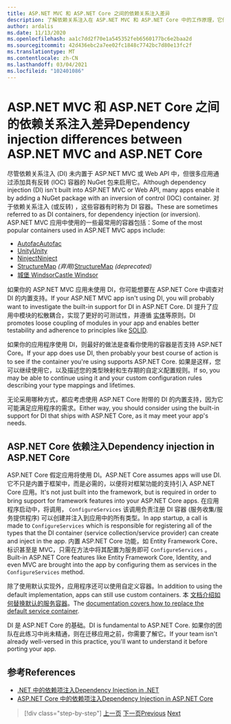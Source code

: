 ```yaml
---
title: ASP.NET MVC 和 ASP.NET Core 之间的依赖关系注入差异
description: 了解依赖关系注入在 ASP.NET MVC 和 ASP.NET Core 中的工作原理，它们有何不同，以及如何从 ASP.NET MVC 迁移到 ASP.NET Core。
author: ardalis
ms.date: 11/13/2020
ms.openlocfilehash: aa1c7dd2f70e1a545352feb6560177bc6e2baa2d
ms.sourcegitcommit: 42d436ebc2a7ee02fc1848c7742bc7d80e13fc2f
ms.translationtype: MT
ms.contentlocale: zh-CN
ms.lasthandoff: 03/04/2021
ms.locfileid: "102401086"
---
```

# <a name="dependency-injection-differences-between-aspnet-mvc-and-aspnet-core"></a><span data-ttu-id="3dc14-103">ASP.NET MVC 和 ASP.NET Core 之间的依赖关系注入差异</span><span class="sxs-lookup"><span data-stu-id="3dc14-103">Dependency injection differences between ASP.NET MVC and ASP.NET Core</span></span>

<span data-ttu-id="3dc14-104">尽管依赖关系注入 (DI) 未内置于 ASP.NET MVC 或 Web API 中，但很多应用通过添加具有反转 (IOC) 容器的 NuGet 包来启用它。</span><span class="sxs-lookup"><span data-stu-id="3dc14-104">Although dependency injection (DI) isn't built into ASP.NET MVC or Web API, many apps enable it by adding a NuGet package with an inversion of control (IOC) container.</span></span> <span data-ttu-id="3dc14-105">对于依赖关系注入 (或反转) ，这些容器有时称为 DI 容器。</span><span class="sxs-lookup"><span data-stu-id="3dc14-105">These are sometimes referred to as DI containers, for dependency injection (or inversion).</span></span> <span data-ttu-id="3dc14-106">ASP.NET MVC 应用中使用的一些最常用的容器包括：</span><span class="sxs-lookup"><span data-stu-id="3dc14-106">Some of the most popular containers used in ASP.NET MVC apps include:</span></span>

- [<span data-ttu-id="3dc14-107">Autofac</span><span class="sxs-lookup"><span data-stu-id="3dc14-107">Autofac</span></span>](https://www.autofac.org/)
- [<span data-ttu-id="3dc14-108">Unity</span><span class="sxs-lookup"><span data-stu-id="3dc14-108">Unity</span></span>](https://unitycontainer.github.io/)
- [<span data-ttu-id="3dc14-109">Ninject</span><span class="sxs-lookup"><span data-stu-id="3dc14-109">Ninject</span></span>](http://www.ninject.org/)
- <span data-ttu-id="3dc14-110">[StructureMap](http://structuremap.github.io/) *(弃用)*</span><span class="sxs-lookup"><span data-stu-id="3dc14-110">[StructureMap](http://structuremap.github.io/) *(deprecated)*</span></span>
- [<span data-ttu-id="3dc14-111">城堡 Windsor</span><span class="sxs-lookup"><span data-stu-id="3dc14-111">Castle Windsor</span></span>](http://www.castleproject.org/projects/windsor/)

<span data-ttu-id="3dc14-112">如果你的 ASP.NET MVC 应用未使用 DI，你可能想要在 ASP.NET Core 中调查对 DI 的内置支持。</span><span class="sxs-lookup"><span data-stu-id="3dc14-112">If your ASP.NET MVC app isn't using DI, you will probably want to investigate the built-in support for DI in ASP.NET Core.</span></span> <span data-ttu-id="3dc14-113">DI 提升了应用中模块的松散耦合，实现了更好的可测试性，并遵循 [实体](https://www.weeklydevtips.com/episodes/047)等原则。</span><span class="sxs-lookup"><span data-stu-id="3dc14-113">DI promotes loose coupling of modules in your app and enables better testability and adherence to principles like [SOLID](https://www.weeklydevtips.com/episodes/047).</span></span>

<span data-ttu-id="3dc14-114">如果你的应用程序使用 DI，则最好的做法是查看你使用的容器是否支持 ASP.NET Core。</span><span class="sxs-lookup"><span data-stu-id="3dc14-114">If your app does use DI, then probably your best course of action is to see if the container you're using supports ASP.NET Core.</span></span> <span data-ttu-id="3dc14-115">如果是这样，您可以继续使用它，以及描述您的类型映射和生存期的自定义配置规则。</span><span class="sxs-lookup"><span data-stu-id="3dc14-115">If so, you may be able to continue using it and your custom configuration rules describing your type mappings and lifetimes.</span></span>

<span data-ttu-id="3dc14-116">无论采用哪种方式，都应考虑使用 ASP.NET Core 附带的 DI 的内置支持，因为它可能满足应用程序的需求。</span><span class="sxs-lookup"><span data-stu-id="3dc14-116">Either way, you should consider using the built-in support for DI that ships with ASP.NET Core, as it may meet your app's needs.</span></span>

## <a name="dependency-injection-in-aspnet-core"></a><span data-ttu-id="3dc14-117">ASP.NET Core 依赖注入</span><span class="sxs-lookup"><span data-stu-id="3dc14-117">Dependency injection in ASP.NET Core</span></span>

<span data-ttu-id="3dc14-118">ASP.NET Core 假定应用将使用 DI。</span><span class="sxs-lookup"><span data-stu-id="3dc14-118">ASP.NET Core assumes apps will use DI.</span></span> <span data-ttu-id="3dc14-119">它不只是内置于框架中，而是必需的，以便将对框架功能的支持引入 ASP.NET Core 应用。</span><span class="sxs-lookup"><span data-stu-id="3dc14-119">It's not just built into the framework, but is required in order to bring support for framework features into your ASP.NET Core apps.</span></span> <span data-ttu-id="3dc14-120">在应用程序启动中，将调用， `ConfigureServices` 该调用负责注册 DI 容器 (服务收集/服务提供程序) 可以创建并注入到应用中的所有类型。</span><span class="sxs-lookup"><span data-stu-id="3dc14-120">In app startup, a call is made to `ConfigureServices` which is responsible for registering all of the types that the DI container (service collection/service provider) can create and inject in the app.</span></span> <span data-ttu-id="3dc14-121">内置 ASP.NET Core 功能，如 Entity Framework Core、标识甚至是 MVC，只需在方法中将其配置为服务即可 `ConfigureServices` 。</span><span class="sxs-lookup"><span data-stu-id="3dc14-121">Built-in ASP.NET Core features like Entity Framework Core, Identity, and even MVC are brought into the app by configuring them as services in the `ConfigureServices` method.</span></span>

<span data-ttu-id="3dc14-122">除了使用默认实现外，应用程序还可以使用自定义容器。</span><span class="sxs-lookup"><span data-stu-id="3dc14-122">In addition to using the default implementation, apps can still use custom containers.</span></span> <span data-ttu-id="3dc14-123">本 [文档介绍如何替换默认的服务容器](../../core/extensions/dependency-injection-guidelines.md#default-service-container-replacement)。</span><span class="sxs-lookup"><span data-stu-id="3dc14-123">The [documentation covers how to replace the default service container](../../core/extensions/dependency-injection-guidelines.md#default-service-container-replacement).</span></span>

<span data-ttu-id="3dc14-124">DI 是 ASP.NET Core 的基础。</span><span class="sxs-lookup"><span data-stu-id="3dc14-124">DI is fundamental to ASP.NET Core.</span></span> <span data-ttu-id="3dc14-125">如果你的团队在此练习中尚未精通，则在迁移应用之前，你需要了解它。</span><span class="sxs-lookup"><span data-stu-id="3dc14-125">If your team isn't already well-versed in this practice, you'll want to understand it before porting your app.</span></span>

## <a name="references"></a><span data-ttu-id="3dc14-126">参考</span><span class="sxs-lookup"><span data-stu-id="3dc14-126">References</span></span>

- [<span data-ttu-id="3dc14-127">.NET 中的依赖项注入</span><span class="sxs-lookup"><span data-stu-id="3dc14-127">Dependency Injection in .NET</span></span>](../../core/extensions/dependency-injection.md)
- [<span data-ttu-id="3dc14-128">ASP.NET Core 中的依赖项注入</span><span class="sxs-lookup"><span data-stu-id="3dc14-128">Dependency Injection in ASP.NET Core</span></span>](/aspnet/core/fundamentals/dependency-injection)

>[!div class="step-by-step"]
><span data-ttu-id="3dc14-129">[上一页](serving-static-files.md)
>[下一页](middleware-modules-handlers.md)</span><span class="sxs-lookup"><span data-stu-id="3dc14-129">[Previous](serving-static-files.md)
[Next](middleware-modules-handlers.md)</span></span>

